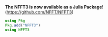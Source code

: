 **The NFFT3 is now available as a Julia Package!** (https://github.com/NFFT/NFFT3)

```julia
using Pkg 
Pkg.add("NFFT3")
using NFFT3 
```

